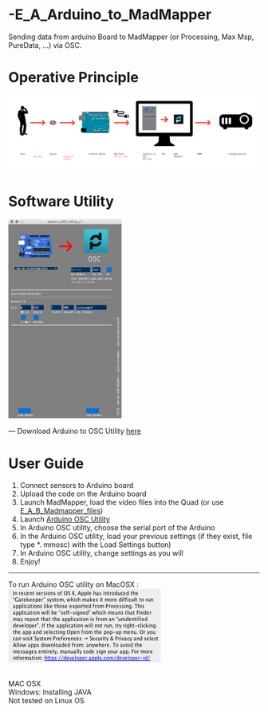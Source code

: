 # -E_A_Arduino_to_MadMapper

Sending data from arduino Board to MadMapper (or Processing, Max Msp, PureData, …) via OSC.

# Operative Principle
<img src="https://raw.githubusercontent.com/JulienDrochon/-E_A_Arduino_to_MadMapper/master/operative-principle.png" />

# Software Utility
<img height="400px" src="https://raw.githubusercontent.com/JulienDrochon/-00_Software_utilities/master/00_02_Arduino_to_OSC_Utility/screenshot.png"/>

— Download Arduino to OSC Utility <a href="https://github.com/JulienDrochon/00_Github_Utilities/tree/master/00_02_Arduino_to_OSC_Utility">here</a>

# User Guide
1. Connect sensors to Arduino board
2. Upload the code on the Arduino board
3. Launch MadMapper, load the video files into the Quad (or use <a href="https://github.com/JulienDrochon/-E_A_Arduino_to_MadMapper/tree/master/E_A_C_MadMapper_files">E_A_B_Madmapper_files</a>)
3. Launch <a href="https://github.com/JulienDrochon/00_Github_Utilities/tree/master/00_02_Arduino_to_OSC_Utility">Arduino OSC Utility</a>
4. In Arduino OSC utility, choose the serial port of the Arduino
5. In the Arduino OSC utility, load your previous settings (if they exist, file type *. mmosc) with the Load Settings button)
6. In Arduino OSC utility, change settings as you will
7. Enjoy!
_____________
To run Arduino OSC utility on MacOSX :
<img src="https://raw.githubusercontent.com/JulienDrochon/-E_A_Arduino_to_MadMapper/master/osx_gatekeeper.png" />

<div>
<br>MAC OSX
<br>Windows: Installing JAVA
<br>Not tested on Linux OS
</div>
